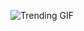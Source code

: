 ![Trending GIF](https://media2.giphy.com/media/v1.Y2lkPThiYjIxNzcydHR2bDJueXEzZnVucWhsajE0NDA1ZmZoaHZyYml5ZGp3YWkyNHNhaSZlcD12MV9naWZzX3NlYXJjaCZjdD1n/fryY00CO4xCz4uJuDQ/giphy.gif)
